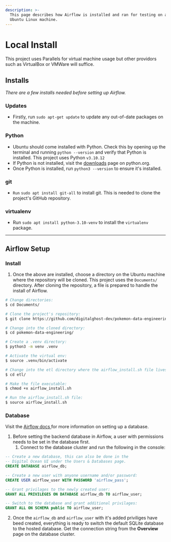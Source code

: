 ```yaml
---
description: >-
  This page describes how Airflow is installed and ran for testing on a local
  Ubuntu Linux machine.
---
```


# Local Install

This project uses Parallels for virtual machine usage but other providors such as VirtualBox or VMWare will suffice.

## Installs

_There are a few installs needed before setting up Airflow._

### **Updates**

* Firstly, run `sudo apt-get update` to update any out-of-date packages on the machine.

### **Python**

* Ubuntu should come installed with Python. Check this by opening up the terminal and running `python --version` and verify that Python is installed. This project uses Python `v3.10.12`
* If Python is not installed, visit the [downloads](https://www.python.org/downloads/) page on python.org.
* Once Python is installed, run `python3 --version` to ensure it's installed.

### **git**

* `Run` `sudo apt install git-all` to install git. This is needed to clone the project's GitHub repository.

### **virtualenv**

* Run `sudo apt install python-3.10-venv` to install the `virtualenv` package.

***

## Airflow Setup

### Install

1. Once the above are installed, choose a directory on the Ubuntu machine where the repository will be cloned. This project uses the `Documents/` directory.  After cloning the repository, a file is prepared to handle the install of Airflow.

```bash
# Change directories:
$ cd Documents/

# Clone the project's repository:
$ git clone https://github.com/digitalghost-dev/pokemon-data-engineering.git

# Change into the cloned directory:
$ cd pokemon-data-engineering/

# Create a .venv directory:
$ python3 -m venv .venv

# Activate the virtual env:
$ source .venv/bin/activate

# Change into the etl directory where the airflow_install.sh file lives:
$ cd etl/

# Make the file executable:
$ chmod +x airflow_install.sh

# Run the airflow_install.sh file:
$ source airflow_install.sh
```

### Database

Visit the [Airflow docs ](https://airflow.apache.org/docs/apache-airflow/2.7.3/howto/set-up-database.html#setting-up-a-postgresql-database)for more information on setting up a database.

1. Before setting the backend database in Airflow, a user with permissions needs to be set in the database first.
   1. Connect to the database cluster and run the following in the console:

```sql
-- Create a new database, this can also be done in the
-- Digital Ocean UI under the Users & Databases page.
CREATE DATABASE airflow_db;

-- Create a new user with anyone username and/or password:
CREATE USER airflow_user WITH PASSWORD 'airflow_pass';

-- Grant privilages to the newly created user:
GRANT ALL PRIVILEGES ON DATABASE airflow_db TO airflow_user;

-- Switch to the database and grant additional privilages:
GRANT ALL ON SCHEMA public TO airflow_user;
```

2. Once the `airflow_db` and `airflow_user` with it's added priviliges have beed created, everything is ready to switch the default SQLite database to the hosted database. Get the connection string from the **Overview** page on the database cluster.





